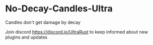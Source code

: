 # No-Decay-Candles-Ultra
Candles don't get damage by decay

Join discord https://discord.io/UltraRust to keep informed about new plugins and updates

